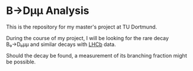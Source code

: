 # B→Dμμ Analysis

This is the repository for my master's project at TU Dortmund.

During the course of my project, I will be looking for the rare decay B₀→D₀μμ and similar decays with [LHCb](http://lhcb.web.cern.ch/lhcb/) data.

Should the decay be found, a measurement of its branching fraction might be possible.


